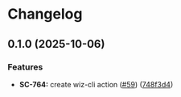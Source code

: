 # Changelog

## 0.1.0 (2025-10-06)


### Features

* **SC-764:** create wiz-cli action ([#59](https://github.com/LedgerHQ/actions-security/issues/59)) ([748f3d4](https://github.com/LedgerHQ/actions-security/commit/748f3d4ceeb0bdbab8bc9e6aa0ecc962699daa7d))
